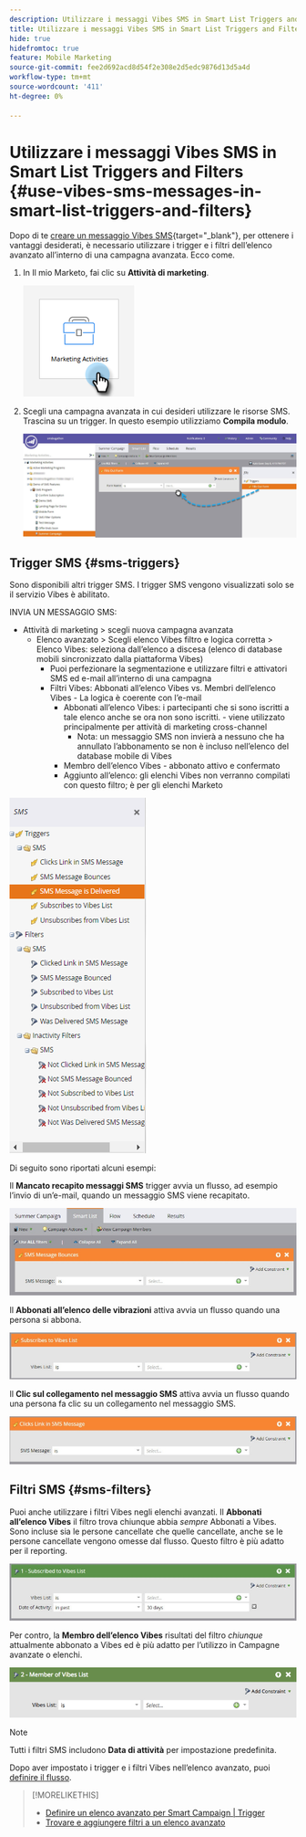 ```yaml
---
description: Utilizzare i messaggi Vibes SMS in Smart List Triggers and Filters - Marketo Docs - Documentazione del prodotto
title: Utilizzare i messaggi Vibes SMS in Smart List Triggers and Filters
hide: true
hidefromtoc: true
feature: Mobile Marketing
source-git-commit: fee2d692acd8d54f2e308e2d5edc9876d13d5a4d
workflow-type: tm+mt
source-wordcount: '411'
ht-degree: 0%

---
```


# Utilizzare i messaggi Vibes SMS in Smart List Triggers and Filters {#use-vibes-sms-messages-in-smart-list-triggers-and-filters}

Dopo di te [creare un messaggio Vibes SMS](/help/marketo/product-docs/mobile-marketing/vibes-sms-messages/create-a-vibes-sms-message.md){target="_blank"}, per ottenere i vantaggi desiderati, è necessario utilizzare i trigger e i filtri dell’elenco avanzato all’interno di una campagna avanzata. Ecco come.

1. In Il mio Marketo, fai clic su **Attività di marketing**.

   ![](assets/use-vibes-sms-messages-in-smart-list-triggers-and-filters-1.png)

1. Scegli una campagna avanzata in cui desideri utilizzare le risorse SMS. Trascina su un trigger. In questo esempio utilizziamo **Compila modulo**.

   ![](assets/fills-out-form-pull-over.jpg)

## Trigger SMS {#sms-triggers}

Sono disponibili altri trigger SMS. I trigger SMS vengono visualizzati solo se il servizio Vibes è abilitato.

INVIA UN MESSAGGIO SMS:

* Attività di marketing > scegli nuova campagna avanzata
   * Elenco avanzato > Scegli elenco Vibes filtro e logica corretta > Elenco Vibes: seleziona dall’elenco a discesa (elenco di database mobili sincronizzato dalla piattaforma Vibes)
      * Puoi perfezionare la segmentazione e utilizzare filtri e attivatori SMS ed e-mail all’interno di una campagna
      * Filtri Vibes: Abbonati all’elenco Vibes vs. Membri dell’elenco Vibes - La logica è coerente con l’e-mail
         * Abbonati all’elenco Vibes: i partecipanti che si sono iscritti a tale elenco anche se ora non sono iscritti.  - viene utilizzato principalmente per attività di marketing cross-channel
            * Nota: un messaggio SMS non invierà a nessuno che ha annullato l’abbonamento se non è incluso nell’elenco del database mobile di Vibes
         * Membro dell’elenco Vibes - abbonato attivo e confermato
         * Aggiunto all’elenco: gli elenchi Vibes non verranno compilati con questo filtro; è per gli elenchi Marketo

![](assets/new-sms-search2.png)

Di seguito sono riportati alcuni esempi:

Il **Mancato recapito messaggi SMS** trigger avvia un flusso, ad esempio l’invio di un’e-mail, quando un messaggio SMS viene recapitato.

![](assets/sms-message-bounces-real.jpg)

Il **Abbonati all’elenco delle vibrazioni** attiva avvia un flusso quando una persona si abbona.

![](assets/subscribes-to-vibes-list-real.jpg)

Il **Clic sul collegamento nel messaggio SMS** attiva avvia un flusso quando una persona fa clic su un collegamento nel messaggio SMS.

![](assets/clicks-link-in-sms-message.jpg)

## Filtri SMS {#sms-filters}

Puoi anche utilizzare i filtri Vibes negli elenchi avanzati. Il **Abbonati all’elenco Vibes** il filtro trova chiunque abbia *sempre* Abbonati a Vibes. Sono incluse sia le persone cancellate che quelle cancellate, anche se le persone cancellate vengono omesse dal flusso. Questo filtro è più adatto per il reporting.

![](assets/subscribed-to-vibes-list-filter-real.jpg)

Per contro, la **Membro dell’elenco Vibes** risultati del filtro _chiunque_ attualmente abbonato a Vibes ed è più adatto per l’utilizzo in Campagne avanzate o elenchi.

![](assets/image001.png)

>[!NOTE]
>
>Tutti i filtri SMS includono **Data di attività** per impostazione predefinita.

Dopo aver impostato i trigger e i filtri Vibes nell’elenco avanzato, puoi [definire il flusso](/help/marketo/product-docs/mobile-marketing/vibes-sms-messages/add-a-flow-step-for-sms.md).

>[!MORELIKETHIS]
>
>* [Definire un elenco avanzato per Smart Campaign | Trigger](/help/marketo/product-docs/core-marketo-concepts/smart-campaigns/creating-a-smart-campaign/define-smart-list-for-smart-campaign-trigger.md)
>* [Trovare e aggiungere filtri a un elenco avanzato](/help/marketo/product-docs/core-marketo-concepts/smart-lists-and-static-lists/creating-a-smart-list/find-and-add-filters-to-a-smart-list.md)
